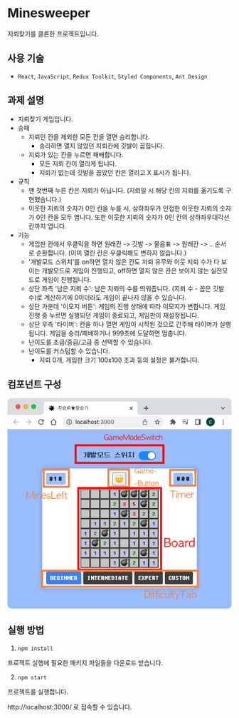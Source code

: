 # Minesweeper

지뢰찾기를 클론한 프로젝트입니다.

## 사용 기술
- `React`, `JavaScript`, `Redux Toolkit`, `Styled Components`, `Ant Design`

## 과제 설명
- 지뢰찾기 게임입니다.
- 승패
  - 지뢰인 칸을 제외한 모든 칸을 열면 승리합니다.
    - 승리하면 열지 않았던 지뢰칸에 깃발이 꼽힙니다.
  - 지뢰가 있는 칸을 누르면 패배합니다.
    - 모든 지뢰 칸이 열리게 됩니다.
    - 지뢰가 없는데 깃발을 꼽았던 칸은 열리고 X 표시가 됩니다.
- 규칙
  - 맨 첫번째 누른 칸은 지뢰가 아닙니다. (지뢰일 시 해당 칸의 지뢰를 옮기도록 구현했습니다.)
  - 이웃한 지뢰의 숫자가 0인 칸을 누를 시, 상하좌우가 인접한 이웃한 지뢰의 숫자가 0인 칸을 모두 엽니다. 또한 이웃한 지뢰의 숫자가 0인 칸의 상하좌우대각선 칸까지 엽니다.
- 기능
  - 게임판 칸에서 우클릭을 하면 원래칸 -> 깃발 -> 물음표 -> 원래칸 -> .. 순서로 순환합니다. (이미 열린 칸은 우클릭해도 변하지 않습니다.)
  - '개발모드 스위치'를 on하면 열지 않은 칸도 지뢰 유무와 이웃 지뢰 수가 다 보이는 개발모드로 게임이 진행되고, off하면 열지 않은 칸은 보이지 않는 실전모드로 게임이 진행됩니다.
  - 상단 좌측 '남은 지뢰 수': 남은 지뢰의 수를 띄워줍니다. (지뢰 수 - 꼽은 깃발 수)로 계산하기에 0이더라도 게임이 끝나지 않을 수 있습니다. 
  - 상단 가운데 '이모지 버튼': 게임의 진행 상태에 따라 이모지가 변합니다. 게임 진행 중 누르면 실행되던 게임이 종료되고, 게임판이 재설정됩니다.
  - 상단 우측 '타이머': 칸을 하나 열면 게임이 시작된 것으로 간주해 타이머가 실행됩니다. 게임을 승리/패배하거나 999초에 도달하면 멈춥니다.
  - 난이도를 초급/중급/고급 중 선택할 수 있습니다.
  - 난이도를 커스텀할 수 있습니다.
    - 지뢰 0개, 게임판 크기 100x100 초과 등의 설정은 불가합니다.

## 컴포넌트 구성
![minesweeper](./img_readme/minesweeper.png)

## 실행 방법

1. `npm install`

프로젝트 실행에 필요한 패키지 파일들을 다운로드 받습니다.

2. `npm start`

프로젝트를 실행합니다.

http://localhost:3000/ 로 접속할 수 있습니다.
